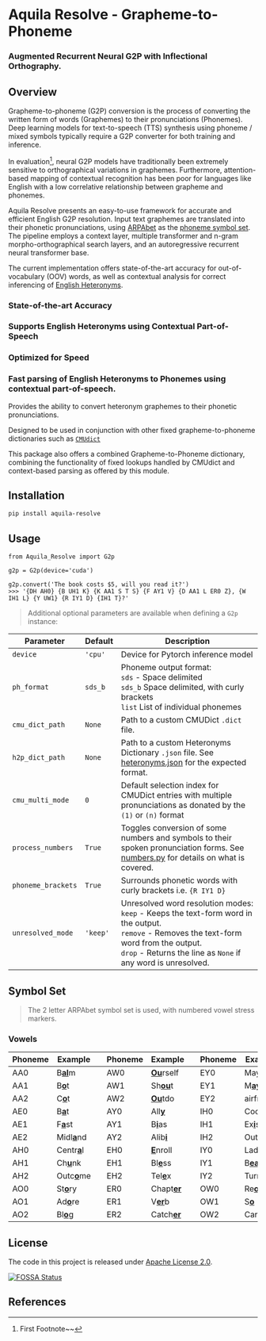 # Aquila Resolve - Grapheme-to-Phoneme

### Augmented Recurrent Neural G2P with Inflectional Orthography.


## Overview

Grapheme-to-phoneme (G2P) conversion is the process of converting the written form of words (Graphemes) to their 
pronunciations (Phonemes). Deep learning models for text-to-speech (TTS) synthesis using phoneme / mixed symbols
typically require a G2P converter for both training and inference.

In evaluation[^1], neural G2P models have traditionally been extremely sensitive to orthographical variations
in graphemes. Furthermore, attention-based mapping of contextual recognition has been poor for languages
like English with a low correlative relationship between grapheme and phonemes.

Aquila Resolve presents an easy-to-use framework for accurate and efficient English G2P resolution. 
Input text graphemes are translated into their phonetic pronunciations, 
using [ARPAbet](https://wikipedia.org/wiki/ARPABET) as the [phoneme symbol set]().
The pipeline employs a context layer, multiple transformer and n-gram morpho-orthographical search layers, 
and an autoregressive recurrent neural transformer base.

The current implementation offers state-of-the-art accuracy for out-of-vocabulary (OOV) words, as well as contextual
analysis for correct inferencing of [English Heteronyms](https://en.wikipedia.org/wiki/Heteronym_(linguistics)).

### State-of-the-art Accuracy ##

> 

### Supports English Heteronyms using Contextual Part-of-Speech

> 

### Optimized for Speed

### Fast parsing of English Heteronyms to Phonemes using contextual part-of-speech.

Provides the ability to convert heteronym graphemes to their phonetic pronunciations.

Designed to be used in conjunction with other fixed grapheme-to-phoneme dictionaries such as [`CMUdict`](https://github.com/cmusphinx/cmudict)

This package also offers a combined Grapheme-to-Phoneme dictionary,
combining the functionality of fixed lookups handled by CMUdict and context-based parsing as
offered by this module.

## Installation

```bash
pip install aquila-resolve
```

## Usage

```pycon
from Aquila_Resolve import G2p

g2p = G2p(device='cuda')

g2p.convert('The book costs $5, will you read it?')
>>> '{DH AH0} {B UH1 K} {K AA1 S T S} {F AY1 V} {D AA1 L ER0 Z}, {W IH1 L} {Y UW1} {R IY1 D} {IH1 T}?'
```

> Additional optional parameters are available when defining a `G2p` instance:

| Parameter          | Default  | Description                                                                                                                                                                                                             |
|--------------------|----------|-------------------------------------------------------------------------------------------------------------------------------------------------------------------------------------------------------------------------|
| `device`           | `'cpu'`  | Device for Pytorch inference model                                                                                                                                                                                      |
| `ph_format`        | `sds_b`  | Phoneme output format: <br> `sds` - Space delimited <br> `sds_b` Space delimited, with curly brackets <br> `list` List of individual phonemes                                                                           |
| `cmu_dict_path`    | `None`   | Path to a custom CMUDict `.dict` file.                                                                                                                                                                                  |
| `h2p_dict_path`    | `None`   | Path to a custom Heteronyms Dictionary `.json` file. See [heteronyms.json](src/Aquila_Resolve/data/heteronyms.json) for the expected format.                                                                            |
| `cmu_multi_mode`   | `0`      | Default selection index for CMUDict entries with multiple pronunciations as donated by the `(1)` or `(n)` format                                                                                                        |
| `process_numbers`  | `True`   | Toggles conversion of some numbers and symbols to their spoken pronunciation forms. See [numbers.py](src/Aquila_Resolve/text/numbers.py) for details on what is covered.                                                |
| `phoneme_brackets` | `True`   | Surrounds phonetic words with curly brackets i.e. `{R IY1 D}`                                                                                                                                                           |
| `unresolved_mode`  | `'keep'` | Unresolved word resolution modes: <br> `keep` - Keeps the text-form word in the output. <br> `remove` - Removes the text-form word from the output. <br> `drop` - Returns the line as `None` if any word is unresolved. |

## Symbol Set

> The 2 letter ARPAbet symbol set is used, with numbered vowel stress markers.

### Vowels

| Phoneme | Example            |     | Phoneme | Example            |     | Phoneme | Example               |     | Phoneme | Example |  
|---------|--------------------|-----|---------|--------------------|-----|---------|-----------------------|-----|---------|---------|
| AA0     | B<u>**al**</u>m    |     | AW0     | <u>**Ou**</u>rself |     | EY0     | Mayd<u>**ay**</u>     |     | OY0     |         |
| AA1     | B<u>**o**</u>t     |     | AW1     | Sh<u>**ou**</u>t   |     | EY1     | M<u>**ay**</u>day     |     | OY1     |         |
| AA2     | C<u>**o**</u>t     |     | AW2     | <u>**Ou**</u>tdo   |     | EY2     | airfr<u>**eigh**</u>t |     | OY2     |         |
| AE0     | B<u>**a**</u>t     |     | AY0     | All<u>**y**</u>    |     | IH0     | Cook<u>**i**</u>ng    |     | UH0     |         |
| AE1     | F<u>**a**</u>st    |     | AY1     | B<u>**i**</u>as    |     | IH1     | Ex<u>**i**</u>st      |     | UH1     |         |
| AE2     | Midl<u>**a**</u>nd |     | AY2     | Alib<u>**i**</u>   |     | IH2     | Outf<u>**i**</u>t     |     | UH2     |         |
| AH0     | Centr<u>**a**</u>l |     | EH0     | <u>**E**</u>nroll  |     | IY0     | Lad<u>**y**</u>       |     | UW0     |         |
| AH1     | Ch<u>**u**</u>nk   |     | EH1     | Bl<u>**e**</u>ss   |     | IY1     | B<u>**ea**</u>k       |     | UW1     |         |
| AH2     | Outc<u>**o**</u>me |     | EH2     | Tel<u>**e**</u>x   |     | IY2     | Turnk<u>**ey**</u>    |     | UW2     |         |
| AO0     | St<u>**o**</u>ry   |     | ER0     | Chapt<u>**er**</u> |     | OW0     | Re<u>**o**</u>        |     |         |         |
| AO1     | Ad<u>**o**</u>re   |     | ER1     | V<u>**er**</u>b    |     | OW1     | S<u>**o**</u>         |     |         |         |
| AO2     | Bl<u>**o**</u>g    |     | ER2     | Catch<u>**er**</u> |     | OW2     | Carg<u>**o**</u>      |     |         |         |


## License

The code in this project is released under [Apache License 2.0](LICENSE).

[![FOSSA Status](https://app.fossa.com/api/projects/git%2Bgithub.com%2Fionite34%2Fh2p-parser.svg?type=large)](https://app.fossa.com/projects/git%2Bgithub.com%2Fionite34%2Fh2p-parser?ref=badge_large)


## References


[^1]: First Footnote~~
